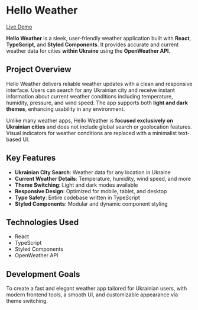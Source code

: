 # Hello Weather

[Live Demo](https://hello-weather-a-kostiuk.vercel.app/)

**Hello Weather** is a sleek, user-friendly weather application built with **React**, **TypeScript**, and **Styled Components**. It provides accurate and current weather data for cities **within Ukraine** using the **OpenWeather API**.

## Project Overview

Hello Weather delivers reliable weather updates with a clean and responsive interface. Users can search for any Ukrainian city and receive instant information about current weather conditions including temperature, humidity, pressure, and wind speed. The app supports both **light and dark themes**, enhancing usability in any environment.

Unlike many weather apps, Hello Weather is **focused exclusively on Ukrainian cities** and does not include global search or geolocation features. Visual indicators for weather conditions are replaced with a minimalist text-based UI.

## Key Features

- **Ukrainian City Search**: Weather data for any location in Ukraine
- **Current Weather Details**: Temperature, humidity, wind speed, and more
- **Theme Switching**: Light and dark modes available
- **Responsive Design**: Optimized for mobile, tablet, and desktop
- **Type Safety**: Entire codebase written in TypeScript
- **Styled Components**: Modular and dynamic component styling

## Technologies Used

- React
- TypeScript
- Styled Components
- OpenWeather API

## Development Goals

To create a fast and elegant weather app tailored for Ukrainian users, with modern frontend tools, a smooth UI, and customizable appearance via theme switching.
